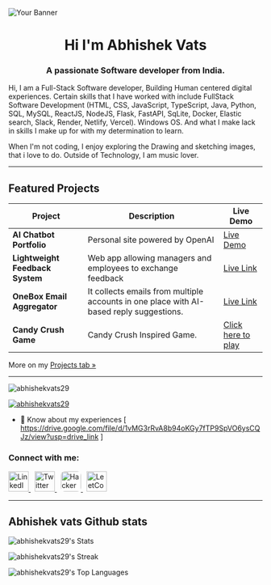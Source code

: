 ![Your Banner](https://www.digitalsolutionservices.com/img/services/web%20development.gif)
<h1 align="center">Hi I'm Abhishek Vats</h1>
<h3 align="center">A passionate Software developer from India.</h3>
Hi, I am a Full-Stack Software developer, Building Human centered digital experiences. Certain skills that I have worked with include FullStack Software Development (HTML, CSS, JavaScript, TypeScript, Java, Python, SQL, MySQL, ReactJS, NodeJS, Flask, FastAPI, SqLite, Docker, Elastic search, Slack,  Render, Netlify, Vercel). Windows OS. And what I make lack in skills I make up for with my determination to learn.

<a>When I'm not coding, I enjoy exploring the Drawing and sketching images, that i love to do.
Outside of Technology, I am music lover.</a>

---

## Featured Projects

| Project | Description | Live Demo |
|--------|-------------|-----------|
| **AI Chatbot Portfolio** | Personal site powered by OpenAI | [Live Demo](https://abhishekai.vercel.app/) |
| **Lightweight Feedback System** | Web app allowing managers and employees to exchange feedback | [Live Link](https://lightweight-feedback-system-1.netlify.app/) |
| **OneBox Email Aggregator** | It collects emails from multiple accounts in one place with AI-based reply suggestions. | [Live Link](https://onebox-email-aggregator-z6h0.onrender.com/) |
| **Candy Crush Game** | Candy Crush Inspired Game. | [Click here to play](https://candy-crush-inspired-game.onrender.com) |


More on my [Projects tab »](https://github.com/abhishekvats29?tab=repositories)

---

<p align="left"> <img src="https://komarev.com/ghpvc/?username=abhishekvats29&label=Profile%20views&color=0e75b6&style=flat" alt="abhishekvats29" /> </p>

<p align="left"> <a href="https://twitter.com/abhishekvats29" target="blank"><img src="https://img.shields.io/twitter/follow/abhishekvats29?logo=twitter&style=for-the-badge" alt="abhishekvats29" /></a> </p>

- 📄 Know about my experiences [ https://drive.google.com/file/d/1vMG3rRvA8b94oKGy7fTP9SpVO6ysCQJz/view?usp=drive_link ]

<h3 align="left">Connect with me:</h3>
<p align="left">
  <a href="https://www.linkedin.com/in/abhishekvats29" target="_blank">
    <img src="https://cdn.jsdelivr.net/gh/devicons/devicon/icons/linkedin/linkedin-original.svg" alt="LinkedIn" width="40" height="40"/>
  </a>
  &nbsp;
  <a href="https://twitter.com/abhishekvats29" target="_blank">
  <img src="https://img.icons8.com/color/48/000000/twitter--v1.png" alt="Twitter" width="40" height="40"/>
</a>
&nbsp;
  <a href="https://www.hackerrank.com/abhishekvats29" target="_blank">
    <img src="https://upload.wikimedia.org/wikipedia/commons/6/65/HackerRank_logo.png" alt="HackerRank" width="40" height="40" style="background:white; border-radius:8px;"/>
  </a>
  &nbsp;
  <a href="https://leetcode.com/abhishekvats29" target="_blank">
    <img src="https://cdn.jsdelivr.net/gh/devicons/devicon/icons/leetcode/leetcode-original.svg" alt="LeetCode" width="40" height="40"/>
  </a>
</p>

---


## Abhishek vats Github stats
![abhishekvats29's Stats](https://github-readme-stats.vercel.app/api?username=abhishekvats29&theme=merko&show_icons=true&hide_border=true&count_private=true)

![abhishekvats29's Streak](https://github-readme-streak-stats.herokuapp.com/?user=abhishekvats29&theme=merko&hide_border=true)

![abhishekvats29's Top Languages](https://github-readme-stats.vercel.app/api/top-langs/?username=abhishekvats29&theme=merko&show_icons=true&hide_border=true&layout=compact)




